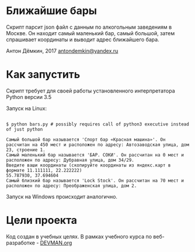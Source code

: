 # Ближайшие бары

Скрипт парсит json файл с данным по алкогольным заведениям в Москве.
Он находит самый маленький бар, самый большой, 
затем спрашивает координаты и выводит адрес ближайшего бара.

Антон Дёмкин, 2017
antondemkin@yandex.ru

# Как запустить

Скрипт требует для своей работы установленного интерпретатора Python версии 3.5

Запуск на Linux:

```#!bash

$ python bars.py # possibly requires call of python3 executive instead of just python

Самый большой бар называется 'Спорт бар «Красная машина»'. Он рассчитан на 450 мест и расположен по адресу: Автозаводская улица, дом 23, строение 1.
Самый маленький бар называется 'БАР. СОКИ'. Он рассчитан на 0 мест и расположен по адресу: Дубравная улица, дом 34/29.
Введите ваши координаты (скопируйте координаты из яндекс.карт в формате 11.111111, 22.222222)
55.787930, 37.694604
Самый близкий бар называется 'Lock Stock'. Он рассчитан на 70 мест и расположен по адресу: Преображенская улица, дом 2.

```

Запуск на Windows происходит аналогично.

# Цели проекта

Код создан в учебных целях. В рамках учебного курса по веб-разработке - [DEVMAN.org](https://devman.org)
